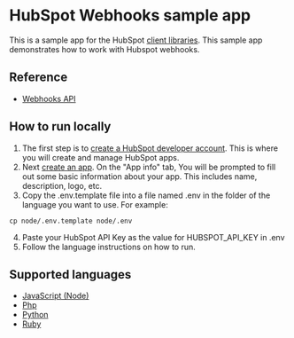 # HubSpot Webhooks sample app

This is a sample app for the HubSpot [client libraries](https://developers.hubspot.com/docs/api/overview). This sample app demonstrates how to work with Hubspot webhooks.

## Reference

- [Webhooks API](https://developers.hubspot.com/docs/api/webhooks)

## How to run locally

1. The first step is to [create a HubSpot developer account](https://developers.hubspot.com/docs/api/developer-tools-overview). This is where you will create and manage HubSpot apps.
2. Next [create an app](https://developers.hubspot.com/docs/api/creating-an-app). On the "App info" tab, You will be prompted to fill out some basic information about your app. This includes name, description, logo, etc.
3. Copy the .env.template file into a file named .env in the folder of the language you want to use. For example:

```
cp node/.env.template node/.env
```

4. Paste your HubSpot API Key as the value for HUBSPOT_API_KEY in .env
5. Follow the language instructions on how to run.

## Supported languages

* [JavaScript (Node)](node/README.md)
* [Php](php/README.md)
* [Python](python/README.md)
* [Ruby](ruby/README.md)
